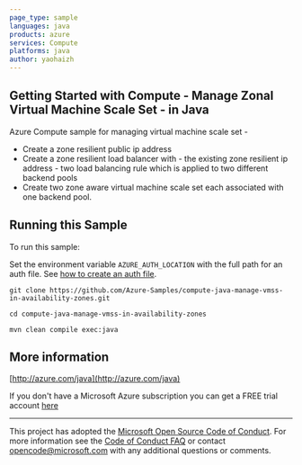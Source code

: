 ```yaml
---
page_type: sample
languages: java
products: azure
services: Compute
platforms: java
author: yaohaizh
---
```


## Getting Started with Compute - Manage Zonal Virtual Machine Scale Set - in Java ##


  Azure Compute sample for managing virtual machine scale set -
   - Create a zone resilient public ip address
   - Create a zone resilient load balancer with
          - the existing zone resilient ip address
          - two load balancing rule which is applied to two different backend pools
   - Create two zone aware virtual machine scale set each associated with one backend pool.
 

## Running this Sample ##

To run this sample:

Set the environment variable `AZURE_AUTH_LOCATION` with the full path for an auth file. See [how to create an auth file](https://github.com/Azure/azure-libraries-for-java/blob/master/AUTH.md).

    git clone https://github.com/Azure-Samples/compute-java-manage-vmss-in-availability-zones.git

    cd compute-java-manage-vmss-in-availability-zones

    mvn clean compile exec:java

## More information ##

[http://azure.com/java](http://azure.com/java)

If you don't have a Microsoft Azure subscription you can get a FREE trial account [here](http://go.microsoft.com/fwlink/?LinkId=330212)

---

This project has adopted the [Microsoft Open Source Code of Conduct](https://opensource.microsoft.com/codeofconduct/). For more information see the [Code of Conduct FAQ](https://opensource.microsoft.com/codeofconduct/faq/) or contact [opencode@microsoft.com](mailto:opencode@microsoft.com) with any additional questions or comments.